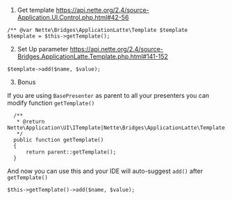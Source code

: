1. Get template https://api.nette.org/2.4/source-Application.UI.Control.php.html#42-56
  
  ```
  /** @var Nette\Bridges\ApplicationLatte\Template $template
  $template = $this->getTemplate();
  ```
  
2. Set Up parameter
  https://api.nette.org/2.4/source-Bridges.ApplicationLatte.Template.php.html#141-152
  
  ```
  $template->add($name, $value);
  ```
  
3. Bonus

  If you are using `BasePresenter` as parent to all your presenters you can modify function `getTemplate()`
  ```
	/**
	 * @return Nette\Application\UI\ITemplate|Nette\Bridges\ApplicationLatte\Template
	 */
	public function getTemplate()
	{
		return parent::getTemplate();
	}
  ```
  
  And now you can use this and your IDE will auto-suggest `add()` after `getTemplate()`
 
  ```
  $this->getTemplate()->add($name, $value);
  ```
